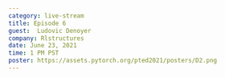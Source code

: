 ```yaml
---
category: live-stream
title: Episode 6
guest:  Ludovic Denoyer
company: Rlstructures
date: June 23, 2021
time: 1 PM PST
poster: https://assets.pytorch.org/pted2021/posters/D2.png
---
```

